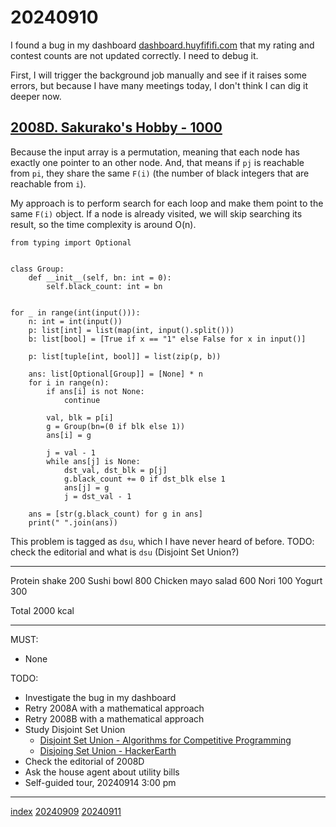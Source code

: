 <head><meta name="viewport" content="width=device-width, initial-scale=1.0, user-scalable=yes" /><meta charset="UTF-8"></head>

# 20240910

I found a bug in my dashboard [dashboard.huyfififi.com](dashboard.huyfififi.com) that my rating and contest counts are not updated correctly. I need to debug it.

First, I will trigger the background job manually and see if it raises some errors, but because I have many meetings today, I don\'t think I can dig it deeper now.

## [2008D. Sakurako's Hobby - 1000](https://codeforces.com/contest/2008/problem/D)

Because the input array is a permutation, meaning that each node has exactly one pointer to an other node. And, that means if `pj` is reachable from `pi`, they share the same `F(i)` (the number of black integers that are reachable from `i`).

My approach is to perform search for each loop and make them point to the same `F(i)` object. If a node is already visited, we will skip searching its result, so the time complexity is around O(n).

```
from typing import Optional


class Group:
    def __init__(self, bn: int = 0):
        self.black_count: int = bn


for _ in range(int(input())):
    n: int = int(input())
    p: list[int] = list(map(int, input().split()))
    b: list[bool] = [True if x == "1" else False for x in input()]

    p: list[tuple[int, bool]] = list(zip(p, b))

    ans: list[Optional[Group]] = [None] * n
    for i in range(n):
        if ans[i] is not None:
            continue

        val, blk = p[i]
        g = Group(bn=(0 if blk else 1))
        ans[i] = g

        j = val - 1
        while ans[j] is None:
            dst_val, dst_blk = p[j]
            g.black_count += 0 if dst_blk else 1
            ans[j] = g
            j = dst_val - 1

    ans = [str(g.black_count) for g in ans]
    print(" ".join(ans))
```

This problem is tagged as `dsu`, which I have never heard of before. TODO: check the editorial and what is `dsu` (Disjoint Set Union?)

---

Protein shake 200
Sushi bowl 800
Chicken mayo salad 600
Nori 100
Yogurt 300

Total 2000 kcal

---

MUST:

- None

TODO:

- Investigate the bug in my dashboard
- Retry 2008A with a mathematical approach
- Retry 2008B with a mathematical approach
- Study Disjoint Set Union
	- [Disjoint Set Union - Algorithms for Competitive Programming](https://cp-algorithms.com/data_structures/disjoint_set_union.html)
	- [Disjoing Set Union - HackerEarth](https://www.hackerearth.com/practice/notes/abhinav92003/disjoint-set-union/)
- Check the editorial of 2008D
- Ask the house agent about utility bills
- Self-guided tour, 20240914 3:00 pm

---

[index](../../index.html)
[20240909](20240909.html)
[20240911](20240911.html)
